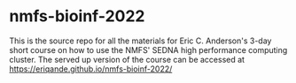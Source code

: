 # nmfs-bioinf-2022

This is the source repo for all the materials for Eric C. Anderson's 3-day short course
on how to use the NMFS' SEDNA high performance computing cluster.  The served up version
of the course can be accessed at https://eriqande.github.io/nmfs-bioinf-2022/
